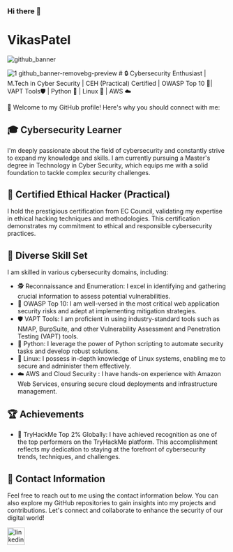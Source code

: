 ### Hi there 👋
# VikasPatel
![github_banner](https://github.com/VikasPatelVkp/VikasPatelVkp/assets/54985292/48b60896-79dc-4cf4-830a-06bd392be442)

![1 github_banner-removebg-preview](https://github.com/VikasPatelVkp/VikasPatelVkp/assets/54985292/53eee208-608b-4c15-a1e0-6be658e7957d) # 🔒 Cybersecurity Enthusiast | M.Tech in Cyber Security | CEH (Practical) Certified
| OWASP Top 10 🚦| VAPT Tools🛡️ | Python 🐍 | Linux 🐧 | AWS ☁️        



👋 Welcome to my GitHub profile! Here's why you should connect with me:

## 🎓 Cybersecurity Learner
I'm deeply passionate about the field of cybersecurity and constantly strive to expand my knowledge and skills. I am currently pursuing a Master's degree in Technology in Cyber Security, which equips me with a solid foundation to tackle complex security challenges.

## 💼 Certified Ethical Hacker (Practical)
I hold the prestigious certification from EC Council, validating my expertise in ethical hacking techniques and methodologies. This certification demonstrates my commitment to ethical and responsible cybersecurity practices.

## 💪 Diverse Skill Set
I am skilled in various cybersecurity domains, including:

- 🕵️ Reconnaissance and Enumeration: I excel in identifying and gathering crucial information to assess potential vulnerabilities.
- 🚦 OWASP Top 10: I am well-versed in the most critical web application security risks and adept at implementing mitigation strategies.
- 🛡️ VAPT Tools: I am proficient in using industry-standard tools such as NMAP, BurpSuite, and other Vulnerability Assessment and Penetration Testing (VAPT) tools.
- 🐍 Python: I leverage the power of Python scripting to automate security tasks and develop robust solutions.
- 🐧 Linux: I possess in-depth knowledge of Linux systems, enabling me to secure and administer them effectively.
- ☁️ AWS and Cloud Security : I have hands-on experience with Amazon Web Services, ensuring secure cloud deployments and infrastructure management.


## 🏆 Achievements
- 🚀 TryHackMe Top 2% Globally: I have achieved recognition as one of the top performers on the TryHackMe platform. This accomplishment reflects my dedication to staying at the forefront of cybersecurity trends, techniques, and challenges.

## 📩 Contact Information
Feel free to reach out to me using the contact information below. You can also explore my GitHub repositories to gain insights into my projects and contributions. Let's connect and collaborate to enhance the security of our digital world!

[<img src='https://cdn.jsdelivr.net/npm/simple-icons@3.0.1/icons/linkedin.svg' alt='linkedin' height='40'>](https://www.linkedin.com/in/https://www.linkedin.com/in/vikaspatel-ln//)  

